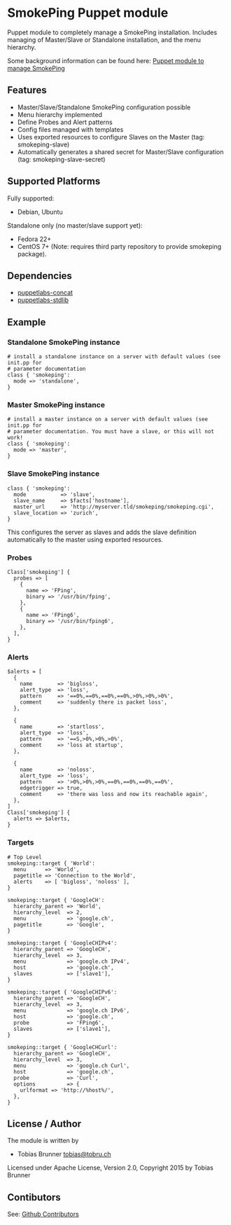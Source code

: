 # SmokePing Puppet module

Puppet module to completely manage a SmokePing installation.
Includes managing of Master/Slave or Standalone installation, and the menu hierarchy.

Some background information can be found here: [Puppet module to manage SmokePing](http://tobrunet.ch/2013/02/puppet-module-to-manage-smokeping/)

## Features

- Master/Slave/Standalone SmokePing configuration possible
- Menu hierarchy implemented
- Define Probes and Alert patterns
- Config files managed with templates
- Uses exported resources to configure Slaves on the Master (tag: smokeping-slave)
- Automatically generates a shared secret for Master/Slave configuration (tag: smokeping-slave-secret)

## Supported Platforms

Fully supported:

- Debian, Ubuntu

Standalone only (no master/slave support yet):

- Fedora 22+
- CentOS 7+ (Note: requires third party repository to provide smokeping package).

## Dependencies

- [puppetlabs-concat](https://github.com/puppetlabs/puppet-concat)
- [puppetlabs-stdlib](https://github.com/puppetlabs/puppet-stdlib)

## Example

### Standalone SmokePing instance

```puppet
# install a standalone instance on a server with default values (see init.pp for
# parameter documentation
class { 'smokeping':
  mode => 'standalone',
}
```

### Master SmokePing instance

```puppet
# install a master instance on a server with default values (see init.pp for
# parameter documentation. You must have a slave, or this will not work!
class { 'smokeping':
  mode => 'master',
}
```

### Slave SmokePing instance

```puppet
class { 'smokeping':
  mode           => 'slave',
  slave_name     => $facts['hostname'],
  master_url     => 'http://myserver.tld/smokeping/smokeping.cgi',
  slave_location => 'zurich',
}
```

This configures the server as slaves and adds the slave definition automatically to the
master using exported resources.

### Probes

```puppet
Class['smokeping'] {
  probes => [
    {
      name => 'FPing',
      binary => '/usr/bin/fping',
    },
    {
      name => 'FPing6',
      binary => '/usr/bin/fping6',
    },
  ],
}
```

### Alerts

```puppet
$alerts = [
  {
    name        => 'bigloss',
    alert_type  => 'loss',
    pattern     => '==0%,==0%,==0%,==0%,>0%,>0%,>0%',
    comment     => 'suddenly there is packet loss',
  },

  {
    name        => 'startloss',
    alert_type  => 'loss',
    pattern     => '==S,>0%,>0%,>0%',
    comment     => 'loss at startup',
  },

  {
    name        => 'noloss',
    alert_type  => 'loss',
    pattern     => '>0%,>0%,>0%,==0%,==0%,==0%,==0%',
    edgetrigger => true,
    comment     => 'there was loss and now its reachable again',
  },
]
Class['smokeping'] {
  alerts => $alerts,
}
```

### Targets

```puppet
# Top Level
smokeping::target { 'World':
  menu      => 'World',
  pagetitle => 'Connection to the World',
  alerts    => [ 'bigloss', 'noloss' ],
}

smokeping::target { 'GoogleCH':
  hierarchy_parent => 'World',
  hierarchy_level  => 2,
  menu             => 'google.ch',
  pagetitle        => 'Google',
}

smokeping::target { 'GoogleCHIPv4':
  hierarchy_parent => 'GoogleCH',
  hierarchy_level  => 3,
  menu             => 'google.ch IPv4',
  host             => 'google.ch',
  slaves           => ['slave1'],
}

smokeping::target { 'GoogleCHIPv6':
  hierarchy_parent => 'GoogleCH',
  hierarchy_level  => 3,
  menu             => 'google.ch IPv6',
  host             => 'google.ch',
  probe            => 'FPing6',
  slaves           => ['slave1'],
}

smokeping::target { 'GoogleCHCurl':
  hierarchy_parent => 'GoogleCH',
  hierarchy_level  => 3,
  menu             => 'google.ch Curl',
  host             => 'google.ch',
  probe            => 'Curl',
  options          => {
    urlformat => 'http://%host%/',
  },
}
```

## License / Author

The module is written by

- Tobias Brunner <tobias@tobru.ch>

Licensed under Apache License, Version 2.0, Copyright 2015 by Tobias Brunner

## Contibutors

See: [Github Contributors](https://github.com/voxpupuli/puppet-smokeping/graphs/contributors)

